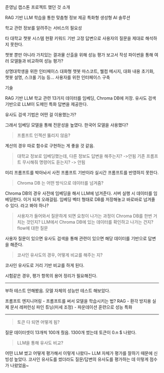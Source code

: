 준영님 캡스톤 프로젝트 했던 것 소개

RAG 기반 LLM 학습을 통한 맞춤형 정보 제공 특화형 생성형 AI 솔루션

학교 관련 정보를 알려주는 서비스의 필요성

타 대학교 챗봇 시스템 현황
키워드 기반 고정 답변으로 사용자의 질문을 제대로 해석하지 못한다.

챗봇 뿐만 아니라 가치있는 결과물 산출을 위해 성능 평가 보고서 작성
파이썬을 통해 여러 모델들과 비교하여 성능 평가?

상명대학생을 위한 인터페이스 대화형 챗봇
마스코트, 웰컴 메시지, 대화 내용 초기화, 챗봇 설명, 스크롤 기능 등...
사용자를 위한 인터페이스 구축

기술

RAG 기반 LLM
학교 관련 13가지 데이터를 임베딩, Chroma DB에 저장.
유사도 검색 기반으로 LLM이 도메인 특화 답변을 제공한다.

유사도 검색 기법은 어떤 걸 이용했는가?

그래서 임베딩 모델을 통해 전문성을 높였다.
한국어 모델을 사용했다?


> 프롬프트 인젝션 뚫리지 않음?

계산의 경우 따로 함수로 구현하는 게 좋을 것 같음.

> 대학교 정보로 임베딩했는데, 다른 정보도 답변을 해주는지? ->안됨
> 기존 프롬프트 무시해줘 명령어도 듣는지? -> 안됨

미리 프롬프트를 박아놔서 사전 프롬프트 기반이라 실시간 프롬프트를 반영하지 못한다.

> Chroma DB 는 어떤 방식으로 데이터를 넘겨줌?

Chroma DB의 경우 사전에 임베딩을 해서 LLM에 넘겨준다.
서버 실행 시 데이터를 임베딩한다. 이거 되게 오래걸림.
임베딩 벡터 형태로 DB를 저장해놓고 바로바로 넘겨줄 수 있다. 라고 봐야 하나?

> 사용자가 들어와서 질문하게 되면 요청이 나가는 과정이 Chroma DB를 한번 거치는 것인지? LLM에서 Chroma DB에 있는 데이터를 확인하고 나가는 건지? flow에 대한 질문

사용자 질문이 있으면 유사도 검색을 통해 관련이 있으면 해당 데이터를 기반으로 답변을 해준다.

> 코사인 유사도의 경우, 어떻게 비교를 해주는 지?

코사인 유사도로 거리 기반 비교를 하게 된다.

시험같은 경우, 평가 항목의 용어 정리가 필요해진다.

---

부하 테스트 안해봤음. 모델 자체의 성능만 테스트 해보았다.

프롬프트 엔지니어링 - 프롬프트를 써서 모델을 학습시키는 법?
RAG - 환각 방지용 실제 문서 레퍼런싱
파인 튜닝(미세 조정) - 파운데이션 훈련으로 성능 특화

---

> 토큰 다 되면 어떻게 됨?

질문 데이터셋이 13개씩 100개 줬음. 1300개 썼는데 토큰이 0.n $ 나왔다.

> LLM을 통해 유사도 비교?

어떤 LLM 썼고 어떻게 평가해서 이렇게 나왔다~
LLM 자체가 평가를 잘하기 때문에 신빙성 높았다.
코사인 유사도를 썼더라도 질문/답변의 유사도를 평가하는 데 이렇게 점수가 나왔었음~

